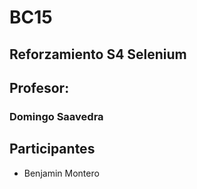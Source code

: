 # BC15

## Reforzamiento S4 Selenium
## Profesor: 
### Domingo Saavedra

## Participantes
- Benjamin Montero
